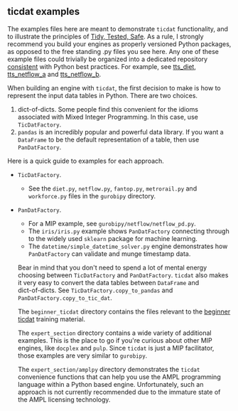 ## ticdat examples

The examples files here are meant to demonstrate `ticdat` functionality, and to 
illustrate the principles of 
[Tidy, Tested, Safe](https://github.com/ticdat/tidy_tested_safe/wiki/What-is-Tidy,-Tested,-Safe%3F). 
As a rule, I strongly recommend you build your engines as properly versioned Python packages, as opposed to 
the free standing .py files you see here. Any one of these example files could trivially be
organized into a dedicated repository [consistent](https://docs.python-guide.org/writing/structure/) with Python best 
practices. For example, see 
[tts_diet](https://github.com/ticdat/tts_diet), 
[tts_netflow_a](https://github.com/ticdat/tts_netflow_a) and 
[tts_netflow_b](https://github.com/ticdat/tts_netflow_b).

When building an engine with `ticdat`, the first decision to make is how to represent the input data
tables in Python. There are two choices.

 1. dict-of-dicts. Some people find this convenient for the idioms associated with Mixed Integer Programming. 
 In this case, use `TicDatFactory`.
 1. `pandas` is an incredibly popular and powerful data library. If you want a 
 `DataFrame` to be the default representation of a table, then use `PanDatFactory`.
 
 Here is a quick guide to examples for each approach.
 
 * `TicDatFactory`. 
   * See the `diet.py`, `netflow.py`, `fantop.py`, `metrorail.py` and `workforce.py` files
 in the `gurobipy` directory.
 * `PanDatFactory`. 
   * For a MIP example, see `gurobipy/netflow/netflow_pd.py`. 
   * The `iris/iris.py` example shows `PanDatFactory` connecting through to the widely used `sklearn` package 
   for machine learning.
   * The `datetime/simple_datetime_solver.py` engine demonstrates how `PanDatFactory` can validate and munge timestamp
   data.
   
   Bear in mind that you don't need to spend a lot of mental energy choosing between `TicDatFactory` and 
   `PanDatFactory`. `ticdat` also makes it very easy to convert the data tables between `DataFrame` and  
   dict-of-dicts. See `TicDatFactory.copy_to_pandas` and `PanDatFactory.copy_to_tic_dat`.
   
   The `beginner_ticdat` directory contains the files relevant to the 
   [beginner ticdat](https://github.com/ticdat/ticdat/wiki/1-Beginner-ticdat-intro) training material.
   
   The `expert_section` directory contains a wide variety of additional examples. This is the place to go if you're 
   curious about other MIP engines, like `docplex` and `pulp`. Since `ticdat` is just a MIP facilitator, 
   those examples are very similar to `gurobipy`. 
   
   The `expert_section/amplpy` directory demonstrates the `ticdat`  convenience functions that can help you
   use the AMPL programming language within a Python based engine. Unfortunately, such an approach is not currently 
   recommended due to the immature state of the AMPL licensing technology.